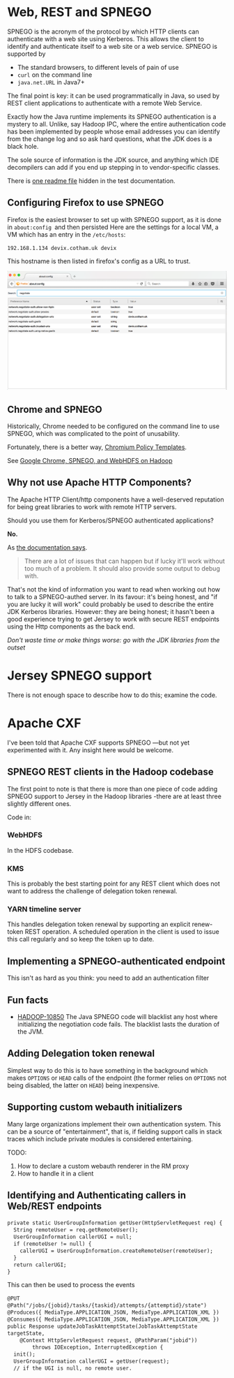 <!---
  Licensed under the Apache License, Version 2.0 (the "License");
  you may not use this file except in compliance with the License.
  You may obtain a copy of the License at
  
   http://www.apache.org/licenses/LICENSE-2.0
  
  Unless required by applicable law or agreed to in writing, software
  distributed under the License is distributed on an "AS IS" BASIS,
  WITHOUT WARRANTIES OR CONDITIONS OF ANY KIND, either express or implied.
  See the License for the specific language governing permissions and
  limitations under the License. See accompanying LICENSE file.
-->
  
# Web, REST and SPNEGO

SPNEGO is the acronym of the protocol by which HTTP clients can authenticate with a web site using Kerberos. This allows the client to identify and authenticate itself to a web site or a web service.
SPNEGO is supported by

* The standard browsers, to different levels of pain of use
* `curl` on the command line
* `java.net.URL` in Java7+

The final point is key: it can be used programmatically in Java, so used by REST client applications to authenticate with a remote Web Service.

Exactly how the Java runtime implements its SPNEGO authentication is a mystery to all.
Unlike, say Hadoop IPC, where the entire authentication code has been implemented by people whose email addresses you can identify from the change log and so ask hard questions, what the JDK does is a black hole.

The sole source of information is the JDK source, and anything which IDE decompilers
can add if you end up stepping in to vendor-specific classes.

There is [one readme file](https://github.com/ddopson/openjdk-test/blob/master/sun/net/www/protocol/http/spnegoReadme) hidden in the test documentation.


## Configuring Firefox to use SPNEGO

Firefox is the easiest browser to set up with SPNEGO support, as it is done in `about:config `and then persisted
Here are the settings for a local VM, a VM which has an entry in the `/etc/hosts`:

```
192.168.1.134 devix.cotham.uk devix
```

This hostname is then listed in firefox's config as a URL to trust.

![firefox spnego](../images/firefox_spnego_setup.png)

## Chrome and SPNEGO

Historically, Chrome needed to be configured on the command line to use SPNEGO, which was complicated to the point of unusability.

Fortunately, there is a better way, [Chromium Policy Templates](https://www.chromium.org/administrators/policy-templates).

See [Google Chrome, SPNEGO, and WebHDFS on Hadoop](http://www.ghostar.org/2015/06/google-chrome-spnego-and-webhdfs-on-hadoop/)


## Why not use Apache HTTP Components?

The Apache HTTP Client/http components have a well-deserved reputation for being great libraries to work with remote HTTP servers. 

Should you use them for Kerberos/SPNEGO authenticated applications?

**No.**

As [the documentation says](http://hc.apache.org/httpcomponents-client-4.3.x/tutorial/html/authentication.html#spnego).


> There are a lot of issues that can happen but if lucky it'll work without too much of a problem. It should also provide some output to debug with. 


That's not the kind of information you want to read when working out how to talk to a SPNEGO-authed server. In its favour: it's being honest, and "if you are lucky it will work" could probably be used to describe the entire JDK Kerberos libraries. However: they are being honest; it hasn't been a good experience trying to get Jersey to work with secure REST endpoints using the Http components as the back end.


*Don't waste time or make things worse: go with the JDK libraries from the outset*


# Jersey SPNEGO support

There is not enough space to describe how to do this; examine the code.

# Apache CXF

I've been told that Apache CXF supports SPNEGO —but not yet experimented with it. Any
insight here would be welcome.

## SPNEGO REST clients in the Hadoop codebase

The first point to note is that there is more than one piece of code
adding SPNEGO support to Jersey in the Hadoop libraries -there are at
least three slightly different ones.

Code in:

### WebHDFS

In the HDFS codebase.

### KMS

This is probably the best starting point for any REST client which does
not want to address the challenge of delegation token renewal.

### YARN timeline server

This handles delegation token renewal by supporting an explicit
renew-token REST operation. A scheduled operation in the client is used to issue this call
regularly and so keep the token up to date.

## Implementing a SPNEGO-authenticated endpoint

This isn't as hard as you think: you need to add an authentication filter

## Fun facts

* [HADOOP-10850](https://issues.apache.org/jira/browse/HADOOP-10850) The Java SPNEGO code
will blacklist any host where initializing the negotiation code fails.
The blacklist lasts the duration of the JVM. 

## Adding Delegation token renewal


Simplest way to do this is to have something in the background which makes `OPTIONS` or `HEAD`
calls of the endpoint (the former relies on `OPTIONS` not being disabled, the latter on `HEAD`)
being inexpensive.

## Supporting custom webauth initializers

Many large organizations implement their own authentication system. This can be a source
of "entertainment", that is, if fielding support calls in stack traces which include
private modules is considered entertaining.

TODO: 
1. How to declare a custom webauth renderer in the RM proxy
1. How to handle it in a client

## Identifying and Authenticating callers in Web/REST endpoints
    


```
private static UserGroupInformation getUser(HttpServletRequest req) {
  String remoteUser = req.getRemoteUser();
  UserGroupInformation callerUGI = null;
  if (remoteUser != null) {
    callerUGI = UserGroupInformation.createRemoteUser(remoteUser);
  }
  return callerUGI;
}
```

This can then be used to process the events
```
@PUT
@Path("/jobs/{jobid}/tasks/{taskid}/attempts/{attemptid}/state")
@Produces({ MediaType.APPLICATION_JSON, MediaType.APPLICATION_XML })
@Consumes({ MediaType.APPLICATION_JSON, MediaType.APPLICATION_XML })
public Response updateJobTaskAttemptState(JobTaskAttemptState targetState,
    @Context HttpServletRequest request, @PathParam("jobid"))
        throws IOException, InterruptedException {
  init();
  UserGroupInformation callerUGI = getUser(request);
  // if the UGI is null, no remote user.

```

